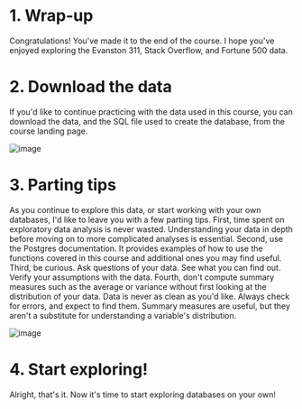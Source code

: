 # 1. Wrap-up

Congratulations! You've made it to the end of the course. I hope you've enjoyed exploring the Evanston 311, Stack Overflow, and Fortune 500 data.

# 2. Download the data

If you'd like to continue practicing with the data used in this course, you can download the data, and the SQL file used to create the database, from the course landing page.

![image](https://github.com/artempohribnyi/datacamp/assets/113499718/16897367-be61-4842-8955-421998b25c1c)

# 3. Parting tips

As you continue to explore this data, or start working with your own databases, I'd like to leave you with a few parting tips. First, time spent on exploratory data analysis is never wasted. Understanding your data in depth before moving on to more complicated analyses is essential. Second, use the Postgres documentation. It provides examples of how to use the functions covered in this course and additional ones you may find useful. Third, be curious. Ask questions of your data. See what you can find out. Verify your assumptions with the data. Fourth, don't compute summary measures such as the average or variance without first looking at the distribution of your data. Data is never as clean as you'd like. Always check for errors, and expect to find them. Summary measures are useful, but they aren't a substitute for understanding a variable's distribution.

![image](https://github.com/artempohribnyi/datacamp/assets/113499718/873d0c01-1314-4999-96ab-b6231fccd885)

# 4. Start exploring!

Alright, that's it. Now it's time to start exploring databases on your own!
